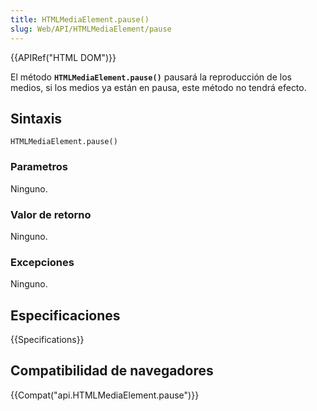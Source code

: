 ```yaml
---
title: HTMLMediaElement.pause()
slug: Web/API/HTMLMediaElement/pause
---
```

{{APIRef("HTML DOM")}}

El método **`HTMLMediaElement.pause()`** pausará la reproducción de los medios, si los medios ya están en pausa, este método no tendrá efecto.

## Sintaxis

```
HTMLMediaElement.pause()
```

### Parametros

Ninguno.

### Valor de retorno

Ninguno.

### Excepciones

Ninguno.

## Especificaciones

{{Specifications}}

## Compatibilidad de navegadores

{{Compat("api.HTMLMediaElement.pause")}}
